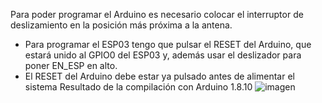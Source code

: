 Para poder programar el Arduino es necesario colocar el interruptor de deslizamiento en la posición más próxima a la antena.
- Para programar el ESP03 tengo que pulsar el RESET del Arduino, que estará unido al GPIO0 del ESP03 y, además usar el deslizador para poner EN_ESP en alto. 
- El RESET del Arduino debe estar ya pulsado antes de alimentar el sistema
Resultado de la compilación con Arduino 1.8.10
![imagen](https://user-images.githubusercontent.com/52624907/134652531-3c782e80-79ed-4b29-9e56-d59d169ad6dc.png)
